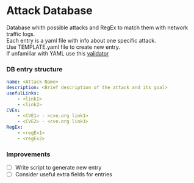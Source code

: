 # Attack Database

Database whith possible attacks and RegEx to match them with network traffic logs.\
Each entry is a yaml file with info about one specific attack.\
Use TEMPLATE.yaml file to create new entry.\
If unfamiliar with YAML use this [validator](http://www.yamllint.com/)
### DB entry structure
```yaml
name: <Attack Name>
description: <Brief description of the attack and its goal>
usefulLinks:
    - <link1>
    - <link2>
CVEs:
    - <CVE1> - <cve.org link1>
    - <CVE2> - <cve.org link1>
RegEx:
    - <regEx1>
    - <regEx2>
```
### Improvements
- [ ] Write script to generate new entry
- [ ] Consider useful extra fields for entries
